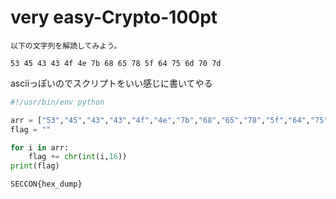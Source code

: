 # very easy-Crypto-100pt

```plane
以下の文字列を解読してみよう。

53 45 43 43 4f 4e 7b 68 65 78 5f 64 75 6d 70 7d
```

asciiっぽいのでスクリプトをいい感じに書いてやる

```python
#!/usr/bin/env python

arr = ["53","45","43","43","4f","4e","7b","68","65","78","5f","64","75","6d","70","7d"]
flag = ""

for i in arr:
	flag += chr(int(i,16))
print(flag)
```

`SECCON{hex_dump}`